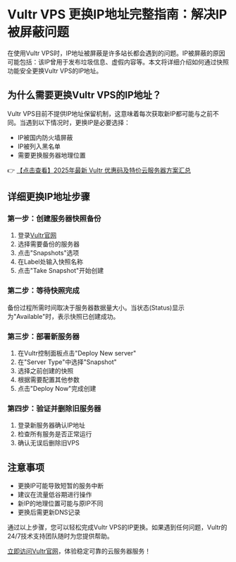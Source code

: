 # Vultr VPS 更换IP地址完整指南：解决IP被屏蔽问题

在使用Vultr VPS时，IP地址被屏蔽是许多站长都会遇到的问题。IP被屏蔽的原因可能包括：该IP曾用于发布垃圾信息、虚假内容等。本文将详细介绍如何通过快照功能安全更换Vultr VPS的IP地址。

## 为什么需要更换Vultr VPS的IP地址？

Vultr VPS目前不提供IP地址保留机制，这意味着每次获取新IP都可能与之前不同。当遇到以下情况时，更换IP是必要选择：

- IP被国内防火墙屏蔽
- IP被列入黑名单
- 需要更换服务器地理位置

👉 [【点击查看】2025年最新 Vultr 优惠码及特价云服务器方案汇总](https://bit.ly/VuLtr)

## 详细更换IP地址步骤

### 第一步：创建服务器快照备份

1. 登录[Vultr官网](https://bit.ly/VuLtr)
2. 选择需要备份的服务器
3. 点击"Snapshots"选项
4. 在Label处输入快照名称
5. 点击"Take Snapshot"开始创建

### 第二步：等待快照完成

备份过程所需时间取决于服务器数据量大小。当状态(Status)显示为"Available"时，表示快照已创建成功。

### 第三步：部署新服务器

1. 在Vultr控制面板点击"Deploy New server"
2. 在"Server Type"中选择"Snapshot"
3. 选择之前创建的快照
4. 根据需要配置其他参数
5. 点击"Deploy Now"完成创建

### 第四步：验证并删除旧服务器

1. 登录新服务器确认IP地址
2. 检查所有服务是否正常运行
3. 确认无误后删除旧VPS

## 注意事项

- 更换IP可能导致短暂的服务中断
- 建议在流量低谷期进行操作
- 新IP的地理位置可能与原IP不同
- 更换后需更新DNS记录

通过以上步骤，您可以轻松完成Vultr VPS的IP更换。如果遇到任何问题，Vultr的24/7技术支持团队随时为您提供帮助。

[立即访问Vultr官网](https://bit.ly/VuLtr)，体验稳定可靠的云服务器服务！